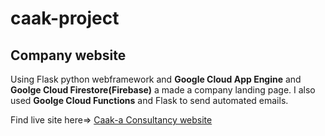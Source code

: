 # caak-project

## Company website

Using Flask python webframework and **Google Cloud App Engine** and **Goolge Cloud Firestore(Firebase)** a made a company landing page.
I also used **Goolge Cloud Functions** and Flask to send automated emails.

Find live site here=> [Caak-a Consultancy website](https://caakaconsultancy.com)
